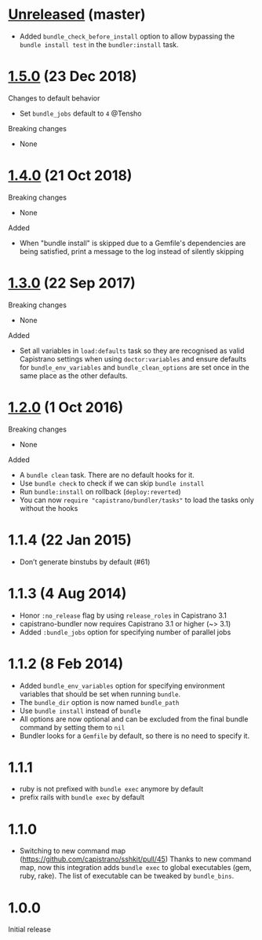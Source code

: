 # [Unreleased][] (master)

* Added `bundle_check_before_install` option to allow bypassing the `bundle install test` in the `bundler:install` task.

# [1.5.0][] (23 Dec 2018)

Changes to default behavior

* Set `bundle_jobs` default to `4` @Tensho

Breaking changes

* None

# [1.4.0][] (21 Oct 2018)

Breaking changes

* None

Added

* When "bundle install" is skipped due to a Gemfile's dependencies are being satisfied, print a message to the log instead of silently skipping

# [1.3.0][] (22 Sep 2017)

Breaking changes

* None

Added

* Set all variables in `load:defaults` task so they are recognised as valid Capistrano settings when using `doctor:variables` and ensure defaults for `bundle_env_variables` and `bundle_clean_options` are set once in the same place as the other defaults.

# [1.2.0][] (1 Oct 2016)

Breaking changes

* None

Added

* A `bundle clean` task.  There are no default hooks for it.
* Use `bundle check` to check if we can skip `bundle install`
* Run `bundle:install` on rollback (`deploy:reverted`)
* You can now `require "capistrano/bundler/tasks"` to load the tasks only without the hooks

# 1.1.4 (22 Jan 2015)

* Don’t generate binstubs by default (#61)

# 1.1.3 (4 Aug 2014)

* Honor `:no_release` flag by using `release_roles` in Capistrano 3.1
* capistrano-bundler now requires Capistrano 3.1 or higher (~> 3.1)
* Added `:bundle_jobs` option for specifying number of parallel jobs

# 1.1.2 (8 Feb 2014)

* Added `bundle_env_variables` option for specifying environment variables that should be set when running `bundle`.
* The `bundle_dir` option is now named `bundle_path`
* Use `bundle install` instead of `bundle`
* All options are now optional and can be excluded from the final bundle command by setting them to `nil`
* Bundler looks for a `Gemfile` by default, so there is no need to specify it.

# 1.1.1

* ruby is not prefixed with `bundle exec` anymore by default
* prefix rails with `bundle exec` by default

# 1.1.0

* Switching to new command map (https://github.com/capistrano/sshkit/pull/45)
  Thanks to new command map, now this integration adds `bundle exec` to global executables (gem, ruby, rake). The list of executable can be tweaked by `bundle_bins`.

# 1.0.0

Initial release

[Unreleased]: https://github.com/capistrano/bundler/compare/v1.5.0...HEAD
[1.5.0]: https://github.com/capistrano/bundler/compare/v1.4.0...v1.5.0
[1.4.0]: https://github.com/capistrano/bundler/compare/v1.3.0...v1.4.0
[1.3.0]: https://github.com/capistrano/bundler/compare/v1.2.0...v1.3.0
[1.2.0]: https://github.com/capistrano/bundler/compare/v1.1.4...v1.2.0
